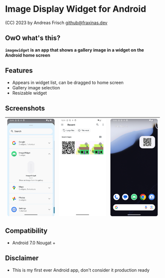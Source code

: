 
# Image Display Widget for Android

(CC) 2023 by Andreas Frisch <github@fraxinas.dev>

## OwO what's this?
**`imagewidget` is an app that shows a gallery image in a widget on the Android home screen**

## Features
* Appears in widget list, can be dragged to home screen
* Gallery image selection
* Resizable widget

## Screenshots
| ![](docs/widget-list.png) | ![](docs/image-selection.png) | ![](docs/homescreen-with-widget.png) |
|:--------------------------| :---------------------------- |:-------------------------------------|

## Compatibility
* Android 7.0 Nougat +

## Disclaimer
* This is my first ever Android app, don't consider it production ready
